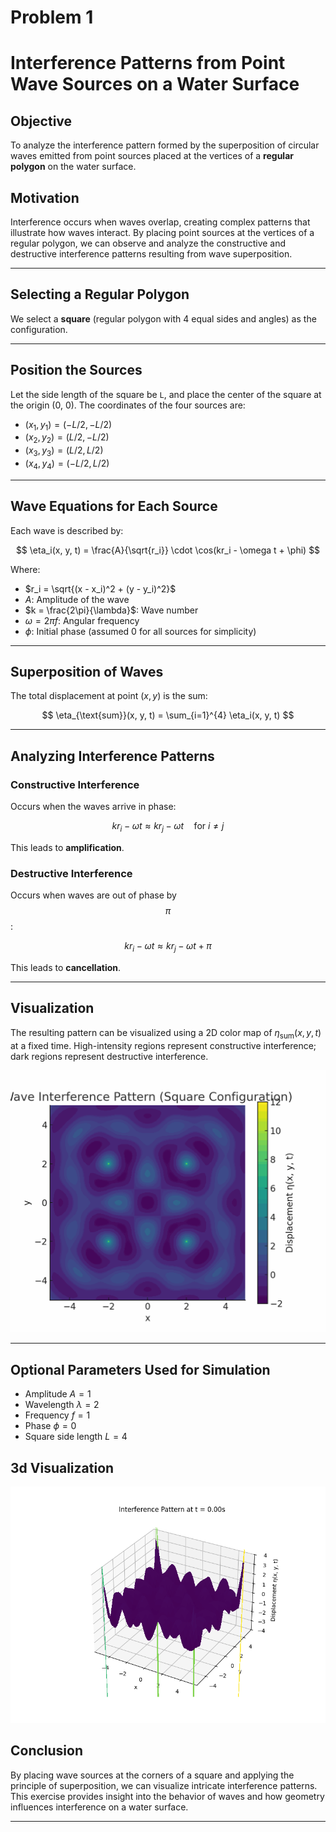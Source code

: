 # Problem 1

# Interference Patterns from Point Wave Sources on a Water Surface

## Objective
To analyze the interference pattern formed by the superposition of circular waves emitted from point sources placed at the vertices of a **regular polygon** on the water surface.

## Motivation
Interference occurs when waves overlap, creating complex patterns that illustrate how waves interact. By placing point sources at the vertices of a regular polygon, we can observe and analyze the constructive and destructive interference patterns resulting from wave superposition.

---

## Selecting a Regular Polygon

We select a **square** (regular polygon with 4 equal sides and angles) as the configuration.

---

## Position the Sources

Let the side length of the square be `L`, and place the center of the square at the origin (0, 0). The coordinates of the four sources are:

- $(x_1, y_1) = (-L/2, -L/2)$
- $(x_2, y_2) = (L/2, -L/2)$
- $(x_3, y_3) = (L/2, L/2)$
- $(x_4, y_4) = (-L/2, L/2)$

---

## Wave Equations for Each Source

Each wave is described by:

$$
\eta_i(x, y, t) = \frac{A}{\sqrt{r_i}} \cdot \cos(kr_i - \omega t + \phi)
$$

Where:

- $r_i = \sqrt{(x - x_i)^2 + (y - y_i)^2}$
- $A$: Amplitude of the wave
- $k = \frac{2\pi}{\lambda}$: Wave number
- $\omega = 2\pi f$: Angular frequency
- $\phi$: Initial phase (assumed 0 for all sources for simplicity)

---

## Superposition of Waves

The total displacement at point $(x, y)$ is the sum:

$$
\eta_{\text{sum}}(x, y, t) = \sum_{i=1}^{4} \eta_i(x, y, t)
$$

---

## Analyzing Interference Patterns

### Constructive Interference
Occurs when the waves arrive in phase:

$$
kr_i - \omega t \approx kr_j - \omega t \quad \text{for } i \neq j
$$

This leads to **amplification**.

### Destructive Interference
Occurs when waves are out of phase by $$\pi$$:

$$
kr_i - \omega t \approx kr_j - \omega t + \pi
$$

This leads to **cancellation**.

---

## Visualization

The resulting pattern can be visualized using a 2D color map of $\eta_{\text{sum}}(x, y, t)$ at a fixed time. High-intensity regions represent constructive interference; dark regions represent destructive interference.

![alt text](interference_animation.gif)

---


## Optional Parameters Used for Simulation

- Amplitude $A = 1$
- Wavelength $\lambda = 2$
- Frequency $f = 1$
- Phase $\phi = 0$
- Square side length $L = 4$

## 3d Visualization

![alt text](interference_4_sources_slower-1.gif)

## Conclusion

By placing wave sources at the corners of a square and applying the principle of superposition, we can visualize intricate interference patterns. This exercise provides insight into the behavior of waves and how geometry influences interference on a water surface.

---

